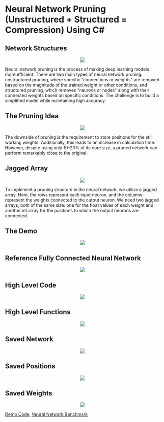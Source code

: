 # Neural Network Pruning (Unstructured + Structured = Compression) Using C#

## Network Structures
<p align="center">
  <img src="https://github.com/grensen/neural_network_pruning/blob/main/figures/network_structures.png?raw=true">
</p>

Neural network pruning is the process of making deep learning models more efficient. There are two main types of neural network pruning: unstructured pruning, where specific "connections or weights" are removed based on the magnitude of the trained weight or other conditions, and structured pruning, which removes "neurons or nodes" along with their connected weights based on specific conditions. The challenge is to build a simplified model while maintaining high accuracy. 

## The Pruning Idea
<p align="center">
  <img src="https://github.com/grensen/neural_network_pruning/blob/main/figures/pruning_idea.png?raw=true">
</p>

The downside of pruning is the requirement to store positions for the still working weights. Additionally, this leads to an increase in calculation time. However, despite using only 10-20% of its core size, a pruned network can perform remarkably close to the original. 

## Jagged Array
<p align="center">
  <img src="https://github.com/grensen/neural_network_pruning/blob/main/figures/array_type_fixed.png?raw=true">
</p>

To implement a pruning structure in the neural network, we utilize a jagged array. Here, the rows represent each input neuron, and the columns represent the weights connected to the output neuron. We need two jagged arrays, both of the same size: one for the float values of each weight and another int array for the positions to which the output neurons are connected.

## The Demo
<p align="center">
  <img src="https://github.com/grensen/neural_network_pruning/blob/main/figures/pruning_demo.png?raw=true">
</p>

## Reference Fully Connected Neural Network
<p align="center">
  <img src="https://github.com/grensen/neural_network_benchmark/raw/main/benchmark.png?raw=true">
</p>

## High Level Code
<p align="center">
  <img src="https://github.com/grensen/neural_network_pruning/blob/main/figures/high_level_demo.png?raw=true">
</p>

## High Level Functions
<p align="center">
  <img src="https://github.com/grensen/neural_network_pruning/blob/main/figures/high_level_functions.png?raw=true">
</p>

## Saved Network
<p align="center">
  <img src="https://github.com/grensen/neural_network_pruning/blob/main/figures/network_file.png?raw=true">
</p>

## Saved Positions
<p align="center">
  <img src="https://github.com/grensen/neural_network_pruning/blob/main/figures/positions_file.png?raw=true">
</p>

## Saved Weights
<p align="center">
  <img src="https://github.com/grensen/neural_network_pruning/blob/main/figures/weights_file.png?raw=true">
</p>

[Demo Code](https://github.com/grensen/ML_demos/blob/main/code/neural_network_benchmark.cs),
[Neural Network Benchmark](https://github.com/grensen/neural_network_benchmark)

